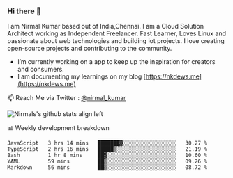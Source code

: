 ### Hi there 👋

 I am Nirmal Kumar based out of India,Chennai. I am a Cloud Solution Architect working as Independent Freelancer. Fast Learner, Loves Linux and passionate about web technologies and building iot projects. I love creating open-source projects and contributing to the community.

- I’m currently working on a app to keep up the inspiration for creators and consumers.
- I am documenting my learnings on my blog [https://nkdews.me](https://nkdews.me)

📫 Reach Me via  Twitter : [@nirmal_kumar](https://twitter.com/nirmal_kumar)

![Nirmals's github stats align left](https://github-readme-stats.vercel.app/api?username=nk-gears&show_icons=true)


📊 Weekly development breakdown

<!--START_SECTION:waka-->
```text
JavaScript   3 hrs 14 mins   ███████▓░░░░░░░░░░░░░░░░░   30.27 % 
TypeScript   2 hrs 16 mins   █████▒░░░░░░░░░░░░░░░░░░░   21.19 % 
Bash         1 hr 8 mins     ██▓░░░░░░░░░░░░░░░░░░░░░░   10.60 % 
YAML         59 mins         ██▒░░░░░░░░░░░░░░░░░░░░░░   09.26 % 
Markdown     56 mins         ██▒░░░░░░░░░░░░░░░░░░░░░░   08.72 % 
```
<!--END_SECTION:waka-->


